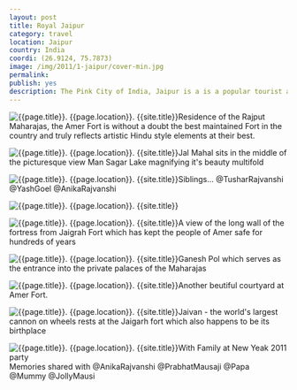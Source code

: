 ```yaml
---
layout: post
title: Royal Jaipur
category: travel
location: Jaipur
country: India
coordi: (26.9124, 75.7873)
image: /img/2011/1-jaipur/cover-min.jpg
permalink:
publish: yes
description: The Pink City of India, Jaipur is a is a popular tourist and stratrgic destination which serves as the gateway to Rajasthan.
---
```

<!-- http://compressjpeg.com -->
<!-- http://compressimage.toolur.com/ 1024, 400-->
<p class="center"><img src="{{site.baseurl}}/img/2011/1-jaipur/cover.jpg" alt="{{page.title}}. {{page.location}}. {{site.title}}" title="{{page.title}}">Residence of the Rajput Maharajas, the Amer Fort is without a doubt the best maintained Fort in the country and truly reflects artistic Hindu style elements at their best.</p>

<p class="center"><img src="{{site.baseurl}}/img/2011/1-jaipur/1.jpg" alt="{{page.title}}. {{page.location}}. {{site.title}}" title="{{page.title}}">Jal Mahal sits in the middle of the picturesque view Man Sagar Lake magnifying it's beauty multifold</p>

<p class="center"><img src="{{site.baseurl}}/img/2011/1-jaipur/2.jpg" alt="{{page.title}}. {{page.location}}. {{site.title}}" title="{{page.title}}">Siblings... @TusharRajvanshi @YashGoel @AnikaRajvanshi</p>

<p class="center"><img src="{{site.baseurl}}/img/2011/1-jaipur/3.jpg" alt="{{page.title}}. {{page.location}}. {{site.title}}" title="{{page.title}}">
</p>

<p class="center"><img src="{{site.baseurl}}/img/2011/1-jaipur/4.jpg" alt="{{page.title}}. {{page.location}}. {{site.title}}" title="{{page.title}}">A view of the long wall of the fortress from Jaigrah Fort which has kept the people of Amer safe for hundreds of years</p>

<p class="center"><img src="{{site.baseurl}}/img/2011/1-jaipur/5.jpg" alt="{{page.title}}. {{page.location}}. {{site.title}}" title="{{page.title}}">Ganesh Pol which serves as the entrance into the private palaces of the Maharajas</p>

<!-- <p class="center"><img src="{{site.baseurl}}/img/2011/1-jaipur/6.jpg" alt="{{page.title}}. {{page.location}}. {{site.title}}" title="{{page.title}}">... which is filled up with live butterflies</p> -->
<p class="center"><img src="{{site.baseurl}}/img/2011/1-jaipur/8.jpg" alt="{{page.title}}. {{page.location}}. {{site.title}}" title="{{page.title}}">Another beutiful courtyard at Amer Fort.</p>

<p class="center"><img src="{{site.baseurl}}/img/2011/1-jaipur/7.jpg" alt="{{page.title}}. {{page.location}}. {{site.title}}" title="{{page.title}}">Jaivan - the world's largest cannon on wheels rests at the Jaigarh fort which also happens to be its birthplace</p>


<p class="center"><img src="{{site.baseurl}}/img/2011/1-jaipur/9.jpg" alt="{{page.title}}. {{page.location}}. {{site.title}}" title="{{page.title}}">With Family at New Yeak 2011 party <br>Memories shared with @AnikaRajvanshi @PrabhatMausaji @Papa @Mummy @JollyMausi</p>

